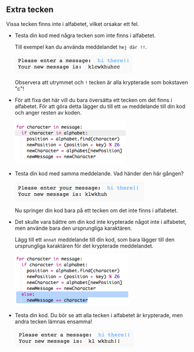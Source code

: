 ## Extra tecken

Vissa tecken finns inte i alfabetet, vilket orsakar ett fel.

+ Testa din kod med några tecken som inte finns i alfabetet.
    
    Till exempel kan du använda meddelandet `hej där !!`.
    
    ![skärmdump](images/messages-extra-characters.png)
    
    Observera att utrymmet och `!` tecken är alla krypterade som bokstaven "c"!

+ För att fixa det här vill du bara översätta ett tecken om det finns i alfabetet. För att göra detta lägger du till ett `om` meddelande till din kod och anger resten av koden.
    
    ![skärmdump](images/messages-if.png)

+ Testa din kod med samma meddelande. Vad händer den här gången?
    
    ![skärmdump](images/messages-if-test.png)
    
    Nu springer din kod bara på ett tecken om det inte finns i alfabetet.

+ Det skulle vara bättre om din kod inte krypterade något inte i alfabetet, men använde bara den ursprungliga karaktären.
    
    Lägg till ett `annat` meddelande till din kod, som bara lägger till den ursprungliga karaktären för det krypterade meddelandet.
    
    ![skärmdump](images/messages-else.png)

+ Testa din kod. Du bör se att alla tecken i alfabetet är krypterade, men andra tecken lämnas ensamma!
    
    ![skärmdump](images/messages-else-test.png)
